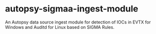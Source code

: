 # autopsy-sigmaa-ingest-module
An Autopsy data source ingest module for detection of IOCs in EVTX for Windows and Auditd for Linux based on SIGMA Rules.
